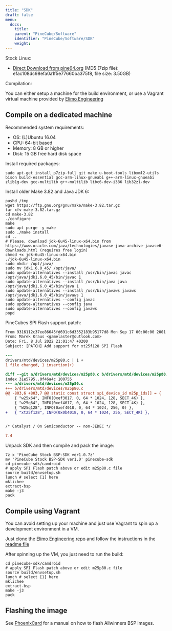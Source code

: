 ```yaml
---
title: "SDK"
draft: false
menu:
  docs:
    title:
    parent: "PineCube/Software"
    identifier: "PineCube/Software/SDK"
    weight:
---
```


Stock Linux:

* [Direct Download from pine64.org](https://files.pine64.org/SDK/PineCube/PineCube%20Stock%20BSP-SDK%20ver1.0.7z) (MD5 (7zip file): efac108dc98efa0a1f5e77660ba375f8, file size: 3.50GB)

Compilation:

You can either setup a machine for the build environment, or use a Vagrant virtual machine provided by [Elimo Engineering](https://elimo.io)

## Compile on a dedicated machine

Recommended system requirements:

* OS: (L)Ubuntu 16.04
* CPU: 64-bit based
* Memory: 8 GB or higher
* Disk: 15 GB free hard disk space

Install required packages:

```shell
sudo apt-get install p7zip-full git make u-boot-tools libxml2-utils bison build-essential gcc-arm-linux-gnueabi g++-arm-linux-gnueabi zlib1g-dev gcc-multilib g++-multilib libc6-dev-i386 lib32z1-dev
```

Install older Make 3.82 and Java JDK 6:

```shell
pushd /tmp
wget https://ftp.gnu.org/gnu/make/make-3.82.tar.gz
tar xfv make-3.82.tar.gz
cd make-3.82
./configure
make
sudo apt purge -y make
sudo ./make install
cd ..
# Please, download jdk-6u45-linux-x64.bin from https://www.oracle.com/java/technologies/javase-java-archive-javase6-downloads.html (requires free login)
chmod +x jdk-6u45-linux-x64.bin
./jdk-6u45-linux-x64.bin
sudo mkdir /opt/java/
sudo mv jdk1.6.0_45/ /opt/java/
sudo update-alternatives --install /usr/bin/javac javac /opt/java/jdk1.6.0_45/bin/javac 1
sudo update-alternatives --install /usr/bin/java java /opt/java/jdk1.6.0_45/bin/java 1
sudo update-alternatives --install /usr/bin/javaws javaws /opt/java/jdk1.6.0_45/bin/javaws 1
sudo update-alternatives --config javac
sudo update-alternatives --config java
sudo update-alternatives --config javaws
popd
```

PineCubes SPI Flash support patch:

```diff
From 9316112c37ee86645fd691c6d3352183b95177d8 Mon Sep 17 00:00:00 2001
From: Marek Kraus <gamelaster@outlook.com>
Date: Fri, 8 Jul 2022 21:01:47 +0200
Subject: [PATCH] Add support for xt25f128 SPI Flash

---
drivers/mtd/devices/m25p80.c | 1 +
1 file changed, 1 insertion(+)

diff --git a/drivers/mtd/devices/m25p80.c b/drivers/mtd/devices/m25p80.c
index 31e5795..0f46a4c 100755
--- a/drivers/mtd/devices/m25p80.c
+++ b/drivers/mtd/devices/m25p80.c
@@ -803,6 +803,7 @@ static const struct spi_device_id m25p_ids[] = {
    { "w25x64", INFO(0xef3017, 0, 64 * 1024, 128, SECT_4K) },
    { "w25q64", INFO(0xef4017, 0, 64 * 1024, 128, SECT_4K) },
    { "W25q128", INFO(0xef4018, 0, 64 * 1024, 256, 0) },
+	{ "xt25f128", INFO(0x0b4018, 0, 64 * 1024, 256, SECT_4K) },
    

/* Catalyst / On Semiconductor -- non-JEDEC */

7.4
```

Unpack SDK and then compile and pack the image:

```shell
7z x 'PineCube Stock BSP-SDK ver1.0.7z'
mv 'PineCube Stock BSP-SDK ver1.0' pinecube-sdk
cd pinecube-sdk/camdroid
# apply SPI Flash patch above or edit m25p80.c file
source build/envsetup.sh
lunch # select [1] here
mklichee
extract-bsp
make -j3
pack
```

## Compile using Vagrant

You can avoid setting up your machine and just use Vagrant to spin up a development environment in a VM.

Just clone the [Elimo Engineering repo](https://github.com/elimo-engineering/pinecube-sdk-vagrant) and follow the instructions in the [readme file](https://github.com/elimo-engineering/pinecube-sdk-vagrant/blob/main/README.md)

After spinning up the VM, you just need to run the build:

```shell
cd pinecube-sdk/camdroid
# apply SPI Flash patch above or edit m25p80.c file
source build/envsetup.sh
lunch # select [1] here
mklichee
extract-bsp
make -j3
pack
```

## Flashing the image

See [PhoenixCard](/documentation/Unsorted/PhoenixCard) for a manual on how to flash Allwinners BSP images.
